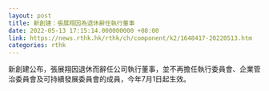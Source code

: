 ```yaml
---
layout: post
title: 新創建：張展翔因為退休辭任執行董事
date: 2022-05-13 17:15:14.000000000 +08:00
link: https://news.rthk.hk/rthk/ch/component/k2/1648417-20220513.htm
categories: rthk
---
```


新創建公布，張展翔因退休而辭任公司執行董事，並不再擔任執行委員會、企業管治委員會及可持續發展委員會的成員，今年7月1日起生效。
